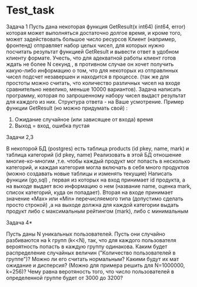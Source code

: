 # Test_task
Задача 1
Пусть дана некоторая функция GetResult(x int64) (int64, error) которая может выполняться достаточно долгое время, и кроме того, может задействовать большое число ресурсов
Клиент (например, фронтенд) отправляет набор целых чисел,  для которых нужно посчитать результат функцией GetResult и вывести ответ в удобном клиенту формате. Учесть, что для адекватной работы клиент готов ждать не более N секунд , в противном случае он хочет получить какую-либо информацию о том, что для некоторых из отправлнных чисел подсчет незавершен и находится в процессе.  (так же для простоты можно считать, что количество различных чисел на входе сравнительно невелико, меньше 10000 вариантов).
Задача написать программу, которая по запрошенному набору чисел выдаст результат для каждого из них. Структура ответа - на Ваше усмотрение.
Пример функции GetResult (но можно придумать свой) :
1) Ожидание случайное (или зависящее от входа) время
2) Выход = вход, ошибка пустая

Задачи 2,3

В некоторой БД (postgres) есть таблица products (id pkey, name, mark) и таблица категорий (id pkey, name)
Реализовать в этой БД отношение многие-ко-многим ,т.е. чтобы каждый продукт мог попасть в несколько категорий, и каждая категория могла включать в себя много продуктов (можно создавать новые таблицы и изменять текущие) 
Написать функции (go,sql) , первая из которых на вход принимает id продукта, а на выходе выдает всю информацию о нем (название name, оценка mark, список категорий, куда он попадает).
 Вторая на входе принимает значение «Max» или «Min» перечисляемого типа (допустимо сделать просто строкой) ,а  на выходе должна для каждой категории выдать продукт либо с максимальным рейтингом (mark), либо с минимальным


Задача 4*

Пусть даны N уникальных пользователей. Пусть они случайно разбиваются на k групп (k<<N), так, что для каждого пользователя вероятность попасть в каждую группу одинакова. Каким будет распределение случайных величин ("Количество пользователей в группе")? Можно ли его считать нормальным? Какими будут их мат ожидание и дисперсия? (Можно для примера решить для N=1000000, k=256)? Чему равна веротяность того, что число пользователей  в определенной группе  будет от 3000 до 3200?
